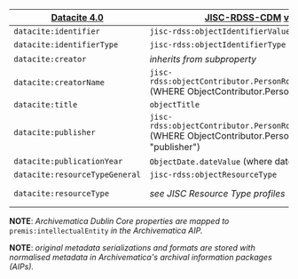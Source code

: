 
| [Datacite 4.0](https://schema.datacite.org/meta/kernel-4.0/doc/DataCite-MetadataKernel_v4.0.pdf)  | [JISC-RDSS-CDM](https://github.com/JiscRDSS/rdss-canonical-data-model/blob/master/Data-Model/Diagrams/alpha-model/logical-model.png) [v.19-06-2017](https://github.com/JiscRDSS/rdss-canonical-data-model/commit/263dfd40d007e7884bdade56ecde83e6d1bd335d) | [Archivematica 1.6](https://www.archivematica.org/en/docs/archivematica-1.6/user-manual/transfer/import-metadata/#import-metadata)
| ------------- | ------------- | ------------- |
| `datacite:identifier` | `jisc-rdss:objectIdentifierValue`  | `archivematica:dc.identifier` |
| `datacite:identifierType`   | `jisc-rdss:objectIdentifierType` | *defaults to DOI* |
| `datacite:creator` | *inherits from subproperty*  |  *inherits from subproperty* |
| `datacite:creatorName`   | `jisc-rdss:objectContributor.PersonRole.Person.personGivenName` (WHERE ObjectContributor.PersonRole.person = "creator") | `archivematica:dc.contributor` |
| `datacite:title` | `objectTitle` | `archivematica:dc.title` |
| `datacite:publisher` | `jisc-rdss:objectContributor.PersonRole.Person.personGivenName` (WHERE ObjectContributor.PersonRole.person = "publisher") | `archivematica:dc.publisher` |
| `datacite:publicationYear`   | `ObjectDate.dateValue` (where dateType ="published") | `archivematica:dcterms.issued` |
| `datacite:resourceTypeGeneral` | `jisc-rdss:objectResourceType` | `archivematica:dc.type` |
| `datacite:resourceType` | *see JISC Resource Type profiles* | *as per JISC Resource Type profiles* |

**NOTE**: *Archivematica Dublin Core properties are mapped to* `premis:intellectualEntity` *in the Archivematica AIP.*

**NOTE**: *original metadata serializations and formats are stored with normalised metadata in Archivematica's archival information packages (AIPs).*
